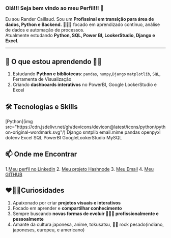 ### Olá!!! Seja bem vindo ao meu Perfil!!! 👋

Eu sou Rander Caillaud. Sou um **Profissinal em transição para área de dados, Python e Backend.** 👨🏼‍💻 focado em aprendizado contínuo, análise de dados e automação de processos.  
Atualmente estudando **Python, SQL, Power BI, LookerStudio, Django e Excel**.

---

## 🔭 O que estou aprendendo 📔📖

1. Estudando **Python e bibliotecas**: `pandas`, `numpy`,`Django` `matplotlib`, `SQL`, Ferramenta de Visualização
2.  Criando **dashboards interativos** no PowerBI, Google LookerStudio e Excel

## 🛠️ Tecnologias e Skills

<div>
[Python](img src="https://cdn.jsdelivr.net/gh/devicons/devicon@latest/icons/python/python-original-wordmark.svg"/)
Django
smtplib
email.mime
pandas
openpyxl
dotenv
Excel
SQL
PowerBI
GoogleLookerStudio
MySQL

</div>

## 📫 Onde me Encontrar
1.[Meu perfil no Linkedin](https://www.linkedin.com/in/randercaillaud/)
2. [Meu projeto Hashnode](https://hashnode.com/@randercaillaud)
3. [Meu Email](rander_caillaud@hotmail.com)
4. [Meu GITHUB](https://github.com/RanderCaillaud)

## ❤️‍🔥🔥Curiosidades
1. Apaixonado por criar **projetos visuais e interativos**
2. Focado em aprender e **compartilhar conhecimento**
3. Sempre buscando **novas formas de evoluir 🧑🏼‍💻 profissionalmente e pessoalmente**
4. Amante da cultura japonesa, anime, tokusatsu, 👨‍🎤 rock pesado(indiano, japoneses, europeu, e americano)





